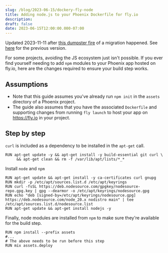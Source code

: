```yaml
---
slug: /blog/2023-06-15/dockery-fly-node
title: Adding node.js to your Phoenix Dockerfile for fly.io
description:
draft: false
date: 2023-06-15T12:00:00.000-07:00
---
```


Updated 2023-11-11 after [this dumpster fire](https://github.com/nodesource/distributions/issues/1709) of a migration happened. See [here](https://github.com/blakedietz/blakedietz.me/blob/f86b7752003a322648f704279d13291246760631/content/blog/2023-06-15-docker-fly-node/index.md) for the previous version.

For some projects, avoiding the JS ecosystem just isn't possible. If you ever find yourself needing to add `npm` modules to your Phoenix app hosted on fly.io, here are the changes required to ensure your build step works.

## Assumptions

- Note that this guide assumes you've already run `npm init` in the `assets` directory of a Phoenix project.
- The guide also assumes that you have the associated `Dockerfile` and supporting changes from running `fly launch` to host your app on https://fly.io in your project.

## Step by step

`curl` is included as a dependency to be installed in the `apt-get` call.

```docker
RUN apt-get update -y && apt-get install -y build-essential git curl \
     && apt-get clean && rm -f /var/lib/apt/lists/*_*
```

Install `node` and `npm`

```docker
RUN apt-get update && apt-get install -y ca-certificates curl gnupg
RUN mkdir -p /etc/apt/sources.list.d /etc/apt/keyrings
RUN curl -fsSL https://deb.nodesource.com/gpgkey/nodesource-repo.gpg.key | gpg --dearmor -o /etc/apt/keyrings/nodesource.gpg
RUN echo "deb [signed-by=/etc/apt/keyrings/nodesource.gpg] https://deb.nodesource.com/node_20.x nodistro main" | tee /etc/apt/sources.list.d/nodesource.list
RUN apt-get update && apt-get install nodejs -y

```

Finally, node modules are installed from `npm` to make sure they're available for the build step.

```docker
RUN npm install --prefix assets
#...
# The above needs to be run before this step
RUN mix assets.deploy
```
